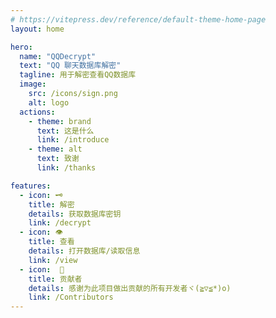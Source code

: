 ```yaml
---
# https://vitepress.dev/reference/default-theme-home-page
layout: home

hero:
  name: "QQDecrypt"
  text: "QQ 聊天数据库解密"
  tagline: 用于解密查看QQ数据库
  image:
    src: /icons/sign.png
    alt: logo  
  actions:
    - theme: brand
      text: 这是什么
      link: /introduce
    - theme: alt
      text: 致谢
      link: /thanks

features:
  - icon: 🗝
    title: 解密
    details: 获取数据库密钥
    link: /decrypt
  - icon: 👁‍
    title: 查看
    details: 打开数据库/读取信息
    link: /view
  - icon:  🧑  
    title: 贡献者
    details: 感谢为此项目做出贡献的所有开发者ヾ(≧▽≦*)o)
    link: /Contributors
---
```


